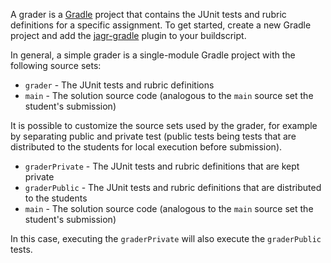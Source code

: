 A grader is a [Gradle](https://gradle.org/) project that contains the JUnit tests and rubric definitions for a specific assignment.
To get started, create a new Gradle project and add the [jagr-gradle](/development/getting-started/gradle-setup)
plugin to your buildscript.

In general, a simple grader is a single-module Gradle project with the following source sets:

- `grader` - The JUnit tests and rubric definitions
- `main` - The solution source code (analogous to the `main` source set the student's submission)

It is possible to customize the source sets used by the grader, for example by separating public and private test
(public tests being tests that are distributed to the students for local execution before submission).

- `graderPrivate` - The JUnit tests and rubric definitions that are kept private
- `graderPublic` - The JUnit tests and rubric definitions that are distributed to the students
- `main` - The solution source code (analogous to the `main` source set the student's submission)

In this case, executing the `graderPrivate` will also execute the `graderPublic` tests.
